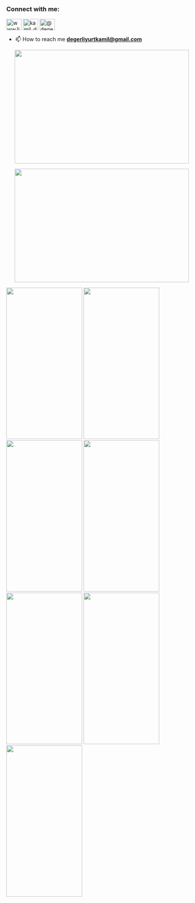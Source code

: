 <h3 align="left">Connect with me:</h3>
<p align="left">
<a href="https://linkedin.com/in/kamil-degerliyurt" target="blank"><img align="center" src="https://raw.githubusercontent.com/rahuldkjain/github-profile-readme-generator/master/src/images/icons/Social/linked-in-alt.svg" alt="www.linkedin.com/in/kamil-degerliyurt" height="30" width="40" /></a>
<a href="https://instagram.com/kamil_degerliyurt" target="blank"><img align="center" src="https://raw.githubusercontent.com/rahuldkjain/github-profile-readme-generator/master/src/images/icons/Social/instagram.svg" alt="kamil_degerliyurt" height="30" width="40" /></a>
<a href="https://medium.com/@degerliyurtkamil" target="blank"><img align="center" src="https://raw.githubusercontent.com/rahuldkjain/github-profile-readme-generator/master/src/images/icons/Social/medium.svg" alt="@degerliyurtkamil" height="30" width="40" /></a>
</p>

- 📫 How to reach me **degerliyurtkamil@gmail.com**


<p align="center">
  <img width="460" height="300" src="https://github.com/kamildegerliyurt/FoodAppProject/assets/139812195/fa575d1c-4cbb-4df0-ae2b-9426b414d019">
</p>

<p align="center">
  <img width="460" height="300" src="-ae2b-9426b414d019">
</p>


<img src="https://github.com/kamildegerliyurt/FoodAppProject/assets/139812195/dbf18bbb-c867-4661-a77f-6a375cb12d9b" width="200" height="400" />

<img src="https://github.com/kamildegerliyurt/FoodAppProject/assets/139812195/6285601c-18cc-4f07-a9f1-30d5e212eefc" width="200" height="400" />

<img src="https://github.com/kamildegerliyurt/FoodAppProject/assets/139812195/9d64ac04-3cc1-408a-be0b-f23356678cd5" width="200" height="400" />

<img src="https://github.com/kamildegerliyurt/FoodAppProject/assets/139812195/91ba374d-7b05-4a41-8a85-dc55ac2c5258" width="200" height="400" />
<img src="https://github.com/kamildegerliyurt/FoodAppProject/assets/139812195/e40878dc-ca17-481f-babc-15107b188821" width="200" height="400" />
<img src="https://github.com/kamildegerliyurt/FoodAppProject/assets/139812195/49adc936-5e2c-417b-93f3-448c6d01c227" width="200" height="400" />

<img src="https://github.com/kamildegerliyurt/FoodAppProject/assets/139812195/22c3c5f7-abf9-4567-93b8-0f329f1c7719" width="200" height="400" />
